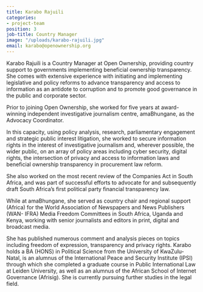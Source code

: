 ```yaml
---
title: Karabo Rajuili
categories:
- project-team
position: 3
job-title: Country Manager
image: "/uploads/karabo-rajuili.jpg"
email: karabo@openownership.org
---
```


Karabo Rajuili is a Country Manager at Open Ownership, providing country
support to governments implementing beneficial ownership transparency.
She comes with extensive experience with initiating and implementing
legislative and policy reforms to advance transparency and access to
information as an antidote to corruption and to promote good governance in the
public and corporate sector.

Prior to joining Open Ownership, she worked for five years at award-winning
independent investigative journalism centre, amaBhungane, as the Advocacy
Coordinator.

In this capacity, using policy analysis, research, parliamentary engagement
and strategic public interest litigation, she worked to secure information rights
in the interest of investigative journalism and, wherever possible, the wider
public, on an array of policy areas including cyber security, digital rights,
the intersection of privacy and access to information laws and beneficial
ownership transparency in procurement law reform.

She also worked on the most recent review of the Companies Act in South
Africa, and was part of successful efforts to advocate for and subsequently
draft South Africa’s first political party financial transparency law.

While at amaBhungane, she served as country chair and regional support
(Africa) for the World Association of Newspapers and News Publishers (WAN-
IFRA) Media Freedom Committees in South Africa, Uganda and Kenya,
working with senior journalists and editors in print, digital and broadcast
media.

She has published numerous comment and analysis pieces on topics
including freedom of expression, transparency and privacy rights.
Karabo holds a BA (HONS) in Political Science from the University of
KwaZulu-Natal, is an alumnus of the International Peace and Security Institute
(IPSI) through which she completed a graduate course in Public International
Law at Leiden University, as well as an alumnus of the African School of
Internet Governance (Afrisig). She is currently pursuing further studies in the
legal field.
